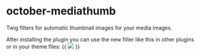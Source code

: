 # october-mediathumb
Twig filters for automatic thumbnail images for your media images.

After installing the plugin you can use the new filter like this in other plugins or in your theme files:
    {{ <img src="{{ 'path/to/image.jpg'|mediathumb_resize() }}" /> }}


